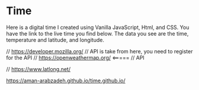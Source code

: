 # Time
Here is a digital time I created using Vanilla JavaScript, Html, and CSS. You have the link to the live time you find below.
The data you see are the time, temperature and latitude, and longitude.

// https://developer.mozilla.org/
//  API is take from here, you need to register for the API
// https://openweathermap.org/    <===== // API

// https://www.latlong.net/

https://aman-arabzadeh.github.io/time.github.io/
